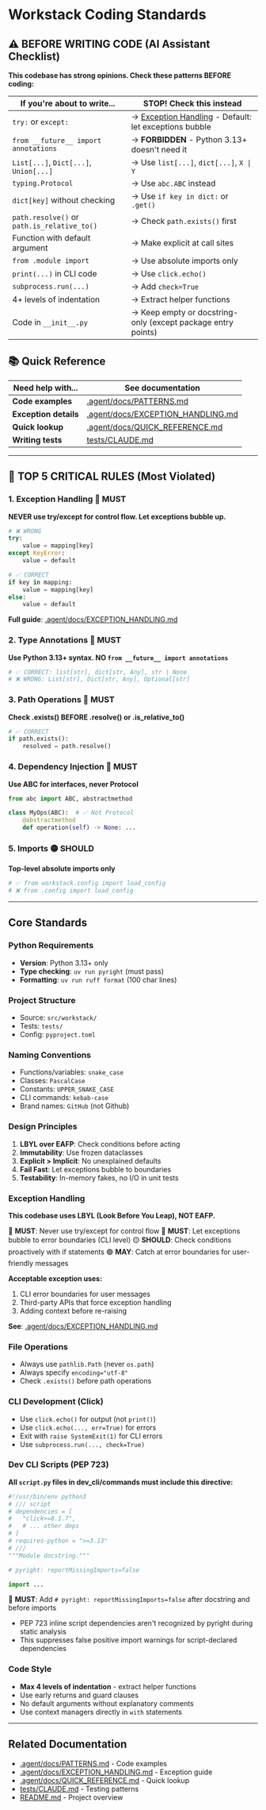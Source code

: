 # Workstack Coding Standards

<!-- AGENT NOTICE: This file is loaded automatically. Read FULLY before writing code. -->
<!-- Priority sections: BEFORE WRITING CODE (line 6), TOP 5 CRITICAL RULES (line 35) -->

## ⚠️ BEFORE WRITING CODE (AI Assistant Checklist)

**This codebase has strong opinions. Check these patterns BEFORE coding:**

| If you're about to write...                 | STOP! Check this instead                                                     |
| ------------------------------------------- | ---------------------------------------------------------------------------- |
| `try:` or `except:`                         | → [Exception Handling](#exception-handling) - Default: let exceptions bubble |
| `from __future__ import annotations`        | → **FORBIDDEN** - Python 3.13+ doesn't need it                               |
| `List[...]`, `Dict[...]`, `Union[...]`      | → Use `list[...]`, `dict[...]`, `X \| Y`                                     |
| `typing.Protocol`                           | → Use `abc.ABC` instead                                                      |
| `dict[key]` without checking                | → Use `if key in dict:` or `.get()`                                          |
| `path.resolve()` or `path.is_relative_to()` | → Check `path.exists()` first                                                |
| Function with default argument              | → Make explicit at call sites                                                |
| `from .module import`                       | → Use absolute imports only                                                  |
| `print(...)` in CLI code                    | → Use `click.echo()`                                                         |
| `subprocess.run(...)`                       | → Add `check=True`                                                           |
| 4+ levels of indentation                    | → Extract helper functions                                                   |
| Code in `__init__.py`                       | → Keep empty or docstring-only (except package entry points)                 |

## 📚 Quick Reference

| Need help with...     | See documentation                                                      |
| --------------------- | ---------------------------------------------------------------------- |
| **Code examples**     | [.agent/docs/PATTERNS.md](.agent/docs/PATTERNS.md)                     |
| **Exception details** | [.agent/docs/EXCEPTION_HANDLING.md](.agent/docs/EXCEPTION_HANDLING.md) |
| **Quick lookup**      | [.agent/docs/QUICK_REFERENCE.md](.agent/docs/QUICK_REFERENCE.md)       |
| **Writing tests**     | [tests/CLAUDE.md](tests/CLAUDE.md)                                     |

---

## 🔴 TOP 5 CRITICAL RULES (Most Violated)

### 1. Exception Handling 🔴 MUST

**NEVER use try/except for control flow. Let exceptions bubble up.**

```python
# ❌ WRONG
try:
    value = mapping[key]
except KeyError:
    value = default

# ✅ CORRECT
if key in mapping:
    value = mapping[key]
else:
    value = default
```

**Full guide**: [.agent/docs/EXCEPTION_HANDLING.md](.agent/docs/EXCEPTION_HANDLING.md)

### 2. Type Annotations 🔴 MUST

**Use Python 3.13+ syntax. NO `from __future__ import annotations`**

```python
# ✅ CORRECT: list[str], dict[str, Any], str | None
# ❌ WRONG: List[str], Dict[str, Any], Optional[str]
```

### 3. Path Operations 🔴 MUST

**Check .exists() BEFORE .resolve() or .is_relative_to()**

```python
# ✅ CORRECT
if path.exists():
    resolved = path.resolve()
```

### 4. Dependency Injection 🔴 MUST

**Use ABC for interfaces, never Protocol**

```python
from abc import ABC, abstractmethod

class MyOps(ABC):  # ✅ Not Protocol
    @abstractmethod
    def operation(self) -> None: ...
```

### 5. Imports 🟡 SHOULD

**Top-level absolute imports only**

```python
# ✅ from workstack.config import load_config
# ❌ from .config import load_config
```

---

## Core Standards

### Python Requirements

- **Version**: Python 3.13+ only
- **Type checking**: `uv run pyright` (must pass)
- **Formatting**: `uv run ruff format` (100 char lines)

### Project Structure

- Source: `src/workstack/`
- Tests: `tests/`
- Config: `pyproject.toml`

### Naming Conventions

- Functions/variables: `snake_case`
- Classes: `PascalCase`
- Constants: `UPPER_SNAKE_CASE`
- CLI commands: `kebab-case`
- Brand names: `GitHub` (not Github)

### Design Principles

1. **LBYL over EAFP**: Check conditions before acting
2. **Immutability**: Use frozen dataclasses
3. **Explicit > Implicit**: No unexplained defaults
4. **Fail Fast**: Let exceptions bubble to boundaries
5. **Testability**: In-memory fakes, no I/O in unit tests

### Exception Handling

**This codebase uses LBYL (Look Before You Leap), NOT EAFP.**

🔴 **MUST**: Never use try/except for control flow
🔴 **MUST**: Let exceptions bubble to error boundaries (CLI level)
🟡 **SHOULD**: Check conditions proactively with if statements
🟢 **MAY**: Catch at error boundaries for user-friendly messages

**Acceptable exception uses:**

1. CLI error boundaries for user messages
2. Third-party APIs that force exception handling
3. Adding context before re-raising

**See**: [.agent/docs/EXCEPTION_HANDLING.md](.agent/docs/EXCEPTION_HANDLING.md)

### File Operations

- Always use `pathlib.Path` (never `os.path`)
- Always specify `encoding="utf-8"`
- Check `.exists()` before path operations

### CLI Development (Click)

- Use `click.echo()` for output (not `print()`)
- Use `click.echo(..., err=True)` for errors
- Exit with `raise SystemExit(1)` for CLI errors
- Use `subprocess.run(..., check=True)`

### Dev CLI Scripts (PEP 723)

**All `script.py` files in dev_cli/commands must include this directive:**

```python
#!/usr/bin/env python3
# /// script
# dependencies = [
#   "click>=8.1.7",
#   # ... other deps
# ]
# requires-python = ">=3.13"
# ///
"""Module docstring."""

# pyright: reportMissingImports=false

import ...
```

🔴 **MUST**: Add `# pyright: reportMissingImports=false` after docstring and before imports

- PEP 723 inline script dependencies aren't recognized by pyright during static analysis
- This suppresses false positive import warnings for script-declared dependencies

### Code Style

- **Max 4 levels of indentation** - extract helper functions
- Use early returns and guard clauses
- No default arguments without explanatory comments
- Use context managers directly in `with` statements

---

## Related Documentation

- [.agent/docs/PATTERNS.md](.agent/docs/PATTERNS.md) - Code examples
- [.agent/docs/EXCEPTION_HANDLING.md](.agent/docs/EXCEPTION_HANDLING.md) - Exception guide
- [.agent/docs/QUICK_REFERENCE.md](.agent/docs/QUICK_REFERENCE.md) - Quick lookup
- [tests/CLAUDE.md](tests/CLAUDE.md) - Testing patterns
- [README.md](README.md) - Project overview
